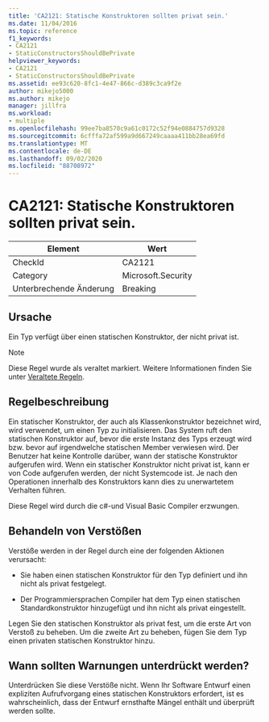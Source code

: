 ```yaml
---
title: 'CA2121: Statische Konstruktoren sollten privat sein.'
ms.date: 11/04/2016
ms.topic: reference
f1_keywords:
- CA2121
- StaticConstructorsShouldBePrivate
helpviewer_keywords:
- CA2121
- StaticConstructorsShouldBePrivate
ms.assetid: ee93c620-8fc1-4e47-866c-d389c3ca9f2e
author: mikejo5000
ms.author: mikejo
manager: jillfra
ms.workload:
- multiple
ms.openlocfilehash: 99ee7ba8570c9a61c0172c52f94e0884757d9328
ms.sourcegitcommit: 6cfffa72af599a9d667249caaaa411bb28ea69fd
ms.translationtype: MT
ms.contentlocale: de-DE
ms.lasthandoff: 09/02/2020
ms.locfileid: "88708972"
---
```

# <a name="ca2121-static-constructors-should-be-private"></a>CA2121: Statische Konstruktoren sollten privat sein.

|Element|Wert|
|-|-|
|CheckId|CA2121|
|Category|Microsoft.Security|
|Unterbrechende Änderung|Breaking|

## <a name="cause"></a>Ursache
Ein Typ verfügt über einen statischen Konstruktor, der nicht privat ist.

> [!NOTE]
> Diese Regel wurde als veraltet markiert. Weitere Informationen finden Sie unter [Veraltete Regeln](fxcop-rule-port-status.md#deprecated-rules).

## <a name="rule-description"></a>Regelbeschreibung

Ein statischer Konstruktor, der auch als Klassenkonstruktor bezeichnet wird, wird verwendet, um einen Typ zu initialisieren. Das System ruft den statischen Konstruktor auf, bevor die erste Instanz des Typs erzeugt wird bzw. bevor auf irgendwelche statischen Member verwiesen wird. Der Benutzer hat keine Kontrolle darüber, wann der statische Konstruktor aufgerufen wird. Wenn ein statischer Konstruktor nicht privat ist, kann er von Code aufgerufen werden, der nicht Systemcode ist. Je nach den Operationen innerhalb des Konstruktors kann dies zu unerwartetem Verhalten führen.

Diese Regel wird durch die c#-und Visual Basic Compiler erzwungen.

## <a name="how-to-fix-violations"></a>Behandeln von Verstößen

Verstöße werden in der Regel durch eine der folgenden Aktionen verursacht:

- Sie haben einen statischen Konstruktor für den Typ definiert und ihn nicht als privat festgelegt.

- Der Programmiersprachen Compiler hat dem Typ einen statischen Standardkonstruktor hinzugefügt und ihn nicht als privat eingestellt.

Legen Sie den statischen Konstruktor als privat fest, um die erste Art von Verstoß zu beheben. Um die zweite Art zu beheben, fügen Sie dem Typ einen privaten statischen Konstruktor hinzu.

## <a name="when-to-suppress-warnings"></a>Wann sollten Warnungen unterdrückt werden?

Unterdrücken Sie diese Verstöße nicht. Wenn Ihr Software Entwurf einen expliziten Aufrufvorgang eines statischen Konstruktors erfordert, ist es wahrscheinlich, dass der Entwurf ernsthafte Mängel enthält und überprüft werden sollte.
